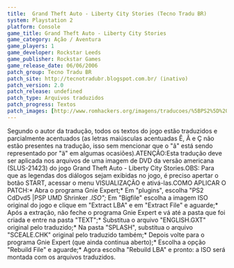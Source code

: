 ```yaml
---
title:  Grand Theft Auto - Liberty City Stories (Tecno Tradu BR)
system: Playstation 2
platform: Console
game_title: Grand Theft Auto - Liberty City Stories
game_category: Ação / Aventura
game_players: 1
game_developer: Rockstar Leeds
game_publisher: Rockstar Games
game_release_date: 06/06/2006
patch_group: Tecno Tradu BR
patch_site: http://tecnotradubr.blogspot.com.br/ (inativo)
patch_version: 2.0
patch_release: undefined
patch_type: Arquivos traduzidos
patch_progress: Textos
patch_images: [http://www.romhackers.org/imagens/traducoes/%5BPS2%5D%20Grand%20Theft%20Auto%20-%20Liberty%20City%20Stories%20-%20gledson999%20-%201.jpg,http://www.romhackers.org/imagens/traducoes/%5BPS2%5D%20Grand%20Theft%20Auto%20-%20Liberty%20City%20Stories%20-%20gledson999%20-%202.jpg,http://www.romhackers.org/imagens/traducoes/%5BPS2%5D%20Grand%20Theft%20Auto%20-%20Liberty%20City%20Stories%20-%20gledson999%20-%203.jpg]
---
```

Segundo o autor da tradução, todos os textos do jogo estão traduzidos e parcialmente acentuados (as letras maiúsculas acentuadas Ê, Â e Ç não estão presentes na tradução, isso sem mencionar que o "ã" está sendo representado por "ä" em algumas ocasiões).ATENÇÃO:Esta tradução deve ser aplicada nos arquivos de uma imagem de DVD da versão americana (SLUS-21423) do jogo Grand Theft Auto - Liberty City Stories.OBS: Para que as legendas dos diálogos sejam exibidas no jogo, é preciso apertar o botão START, acessar o menu VISUALIZAÇÃO e ativá-las.COMO APLICAR O PATCH:* Abra o programa Gnie Expert;* Em "plugins", escolha "PS2 CdDvd5 |PSP UMD Shrinker *.ISO";* Em "Bigfile" escolha a imagem ISO original do jogo e clique em "Extract LBA" e em "Extract File" e aguarde;* Após a extração, não feche o programa Gnie Expert e vá até a pasta que foi criada e entre na pasta "TEXT";* Substitua o arquivo "ENGLISH.GXT" original pelo traduzido;* Na pasta "SPLASH", substitua o arquivo "SCEALE.CHK" original pelo traduzido também;* Depois volte para o programa Gnie Expert (que ainda continua aberto);* Escolha a opção "Rebuild File" e aguarde;* Agora escolha "Rebuild LBA" e pronto: a ISO será montada com os arquivos traduzidos.